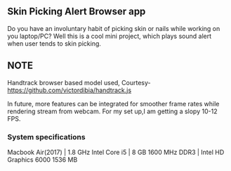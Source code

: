 ## Skin Picking Alert Browser app
Do you have an involuntary habit of picking skin or nails while working on you laptop/PC? Well this is a cool mini project, which plays sound alert when user tends to skin picking.

## NOTE
Handtrack browser based model used, Courtesy- https://github.com/victordibia/handtrack.js

In future, more features can be integrated for smoother frame rates while rendering stream from webcam. For my set up,I am getting a slopy 10-12 FPS.
### System specifications
Macbook Air(2017) |
1.8 GHz Intel Core i5 |
8 GB 1600 MHz DDR3 |
Intel HD Graphics 6000 1536 MB

